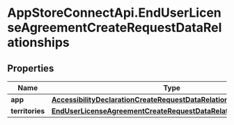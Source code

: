 # AppStoreConnectApi.EndUserLicenseAgreementCreateRequestDataRelationships

## Properties

Name | Type | Description | Notes
------------ | ------------- | ------------- | -------------
**app** | [**AccessibilityDeclarationCreateRequestDataRelationshipsApp**](AccessibilityDeclarationCreateRequestDataRelationshipsApp.md) |  | 
**territories** | [**EndUserLicenseAgreementCreateRequestDataRelationshipsTerritories**](EndUserLicenseAgreementCreateRequestDataRelationshipsTerritories.md) |  | 


